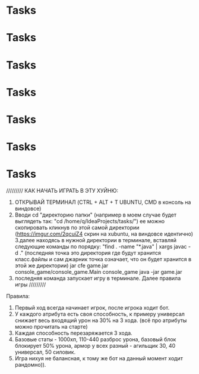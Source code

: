 # Tasks
# Tasks
# Tasks
# Tasks
# Tasks
# Tasks
# Tasks

/////////
КАК НАЧАТЬ ИГРАТЬ В ЭТУ ХУЙНЮ:
1. ОТКРЫВАЙ ТЕРМИНАЛ (CTRL + ALT + T UBUNTU, CMD в консоль на виндовсе)
2. Вводи cd "директорию папки" (например в моем случае будет выглядеть так:
"cd /home/q/IdeaProjects/tasks/")
ее можно скопировать кликнув по этой самой директории
(https://imgur.com/2qcuiZ4 скрин на xubuntu, на виндовсе идентично)
3.далее находясь в нужной директории в терминале, вставляй следующие команды 
по порядку:
"find . -name "*.java" | xargs javac -d ." (последняя 
точка это директория где будут хранится класс.файлы и сам джарник
точка означает, что он будет хранится в этой же директории)
jar cfe game.jar console_game/console_game.Main console_game
java -jar game.jar
4. последняя команда запускает игру в терминале. Далее правила игры
/////////

Правила:
1. Первый ход всегда начинает игрок, после игрока ходит бот.
2. У каждого атрибута есть своя способность, к примеру универсал снижает весь
входящий урон на 30% на 3 хода. (всё про атрибуты можно прочитать на старте)
3. Каждая способность перезаряжается 3 хода.
4. Базовые статы - 1000хп, 110-440 разброс урона, 
базовый блок блокирует 50% урона, армор у всех разный - 
агильщик 30, 40 универсал, 50 силовик.
5. Игра нихуя не балансная, к тому же бот на данный момент ходит рандомно)).




